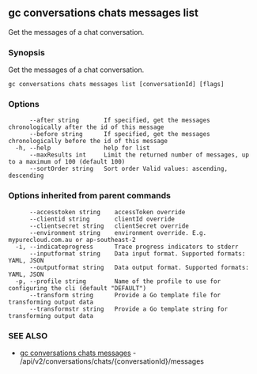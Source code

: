 ## gc conversations chats messages list

Get the messages of a chat conversation.

### Synopsis

Get the messages of a chat conversation.

```
gc conversations chats messages list [conversationId] [flags]
```

### Options

```
      --after string       If specified, get the messages chronologically after the id of this message
      --before string      If specified, get the messages chronologically before the id of this message
  -h, --help               help for list
      --maxResults int     Limit the returned number of messages, up to a maximum of 100 (default 100)
      --sortOrder string   Sort order Valid values: ascending, descending
```

### Options inherited from parent commands

```
      --accesstoken string    accessToken override
      --clientid string       clientId override
      --clientsecret string   clientSecret override
      --environment string    environment override. E.g. mypurecloud.com.au or ap-southeast-2
  -i, --indicateprogress      Trace progress indicators to stderr
      --inputformat string    Data input format. Supported formats: YAML, JSON
      --outputformat string   Data output format. Supported formats: YAML, JSON
  -p, --profile string        Name of the profile to use for configuring the cli (default "DEFAULT")
      --transform string      Provide a Go template file for transforming output data
      --transformstr string   Provide a Go template string for transforming output data
```

### SEE ALSO

* [gc conversations chats messages](gc_conversations_chats_messages.html)	 - /api/v2/conversations/chats/{conversationId}/messages


